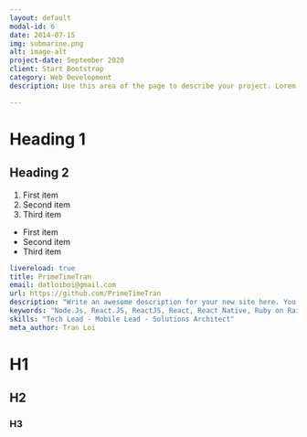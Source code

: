 ```yaml
---
layout: default
modal-id: 6
date: 2014-07-15
img: submarine.png
alt: image-alt
project-date: September 2020
client: Start Bootstrap
category: Web Development
description: Use this area of the page to describe your project. Lorem ipsum dolor sit amet, consectetur adipisicing elit. Mollitia neque assumenda ipsam nihil, molestias magnam, recusandae quos quis inventore quisquam velit asperiores, vitae? Reprehenderit soluta, eos quod consequuntur itaque. Nam.

---
```


# Heading 1

## Heading 2

1. First item
2. Second item
3. Third item

- First item
- Second item
- Third item

```yml
livereload: true
title: PrimeTimeTran
email: datloiboi@gmail.com
url: https://github.com/PrimeTimeTran
description: "Write an awesome description for your new site here. You can edit this line in _config.yml. It will appear in your document head meta (for Google search results) and in your feed.xml site description."
keywords: "Node.Js, React.JS, ReactJS, React, React Native, Ruby on Rails"
skills: "Tech Lead - Mobile Lead - Solutions Architect"
meta_author: Tran Loi
```

# H1

## H2

### H3

